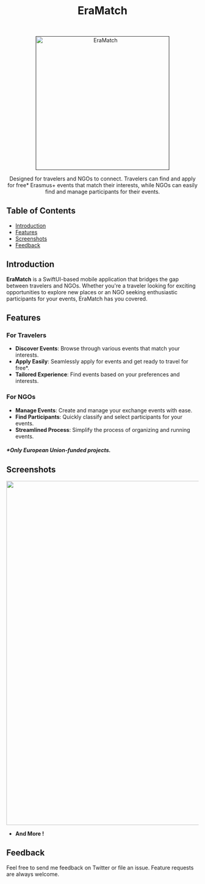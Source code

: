 <h1 align="center"> EraMatch </h1> <br>
<p align="center">
  <a href="">
    <img alt="EraMatch" title="EraMatch" src="https://i.imgur.com/NPxheH0.png" width="350">
  </a>
</p>

<p align="center">
Designed for travelers and NGOs to connect. Travelers can find and apply for free* Erasmus+ events that match their interests, while NGOs can easily find and manage participants for their events.
</p>

<!-- START doctoc generated TOC please keep comment here to allow auto update -->
<!-- DON'T EDIT THIS SECTION, INSTEAD RE-RUN doctoc TO UPDATE -->
## Table of Contents

- [Introduction](#introduction)
- [Features](#features)
- [Screenshots](#screenshots)
- [Feedback](#feedback)


<!-- END doctoc generated TOC please keep comment here to allow auto update -->

## Introduction

  **EraMatch** is a SwiftUI-based mobile application that bridges the gap between travelers and NGOs. Whether you're a traveler looking for exciting opportunities to explore new places or an NGO seeking enthusiastic participants for your events, EraMatch has you covered.


## Features

### For Travelers
- **Discover Events**: Browse through various events that match your interests.
- **Apply Easily**: Seamlessly apply for events and get ready to travel for free*.
- **Tailored Experience**: Find events based on your preferences and interests.

### For NGOs
- **Manage Events**: Create and manage your exchange events with ease.
- **Find Participants**: Quickly classify and select participants for your events.
- **Streamlined Process**: Simplify the process of organizing and running events.

##### *Only European Union-funded projects.

## Screenshots

<p align="center">
  <img src = "https://i.imgur.com/hlcVGWR.jpeg" width=900>
</p>

- **And More !**


## Feedback

Feel free to send me feedback on Twitter or file an issue. Feature requests are always welcome. 

